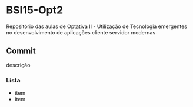 # BSI15-Opt2
Repositório das aulas de Optativa II - Utilização de Tecnologia emergentes no desenvolvimento de aplicações cliente servidor modernas

## Commit
descrição

### Lista
- item 
- item

